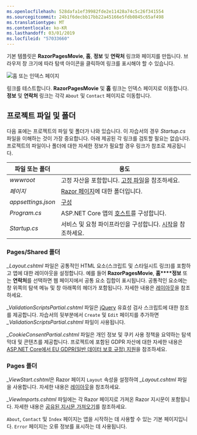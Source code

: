 ```yaml
---
ms.openlocfilehash: 528dafa1ef39982fde2e11428a74c5c26f341554
ms.sourcegitcommit: 24b1f6decbb17bb22a45166e5fdb0845c65af498
ms.translationtype: MT
ms.contentlocale: ko-KR
ms.lasthandoff: 03/01/2019
ms.locfileid: "57033660"
---
```

기본 템플릿은 **RazorPagesMovie**, **홈**, **정보** 및 **연락처** 링크와 페이지를 만듭니다. 브라우저 창 크기에 따라 탐색 아이콘을 클릭하여 링크를 표시해야 할 수 있습니다.

![홈 또는 인덱스 페이지](~/tutorials/razor-pages/razor-pages-start/_static/home2.png)

링크를 테스트합니다. **RazorPagesMovie** 및 **홈** 링크는 인덱스 페이지로 이동합니다. **정보** 및 **연락처** 링크는 각각 `About` 및 `Contact` 페이지로 이동합니다.

## <a name="project-files-and-folders"></a>프로젝트 파일 및 폴더

다음 표에는 프로젝트의 파일 및 폴더가 나와 있습니다. 이 자습서의 경우 *Startup.cs* 파일을 이해하는 것이 가장 중요합니다. 아래 제공된 각 링크를 검토할 필요는 없습니다. 프로젝트의 파일이나 폴더에 대한 자세한 정보가 필요할 경우 링크가 참조로 제공됩니다.

| 파일 또는 폴더 | 용도 |
| -------------- | ------- |
| *wwwroot* | 고정 자산을 포함합니다. [고정 파일](xref:fundamentals/static-files)을 참조하세요. |
| *페이지* | [Razor 페이지](xref:razor-pages/index)에 대한 폴더입니다. |
| *appsettings.json* | [구성](xref:fundamentals/configuration/index) |
| *Program.cs* | ASP.NET Core 앱의 [호스트](xref:fundamentals/index#host)를 구성합니다. |
| *Startup.cs* | 서비스 및 요청 파이프라인을 구성합니다. [시작](xref:fundamentals/startup)을 참조하세요. |

### <a name="the-pagesshared-folder"></a>Pages/Shared 폴더

*_Layout.cshtml* 파일은 공통적인 HTML 요소(스크립트 및 스타일시트 링크)를 포함하고 앱에 대한 레이아웃을 설정합니다. 예를 들어 **RazorPagesMovie**, **홈****정보** 또는 **연락처**를 선택하면 웹 페이지에서 공통 요소 집합이 표시됩니다. 공통적인 요소에는 창 위쪽의 탐색 메뉴 및 창 아래쪽의 헤더가 포함됩니다. 자세한 내용은 [레이아웃](xref:mvc/views/layout)을 참조하세요.

*_ValidationScriptsPartial.cshtml* 파일은 [jQuery](https://jquery.com/) 유효성 검사 스크립트에 대한 참조를 제공합니다. 자습서의 뒷부분에서 `Create` 및 `Edit` 페이지를 추가하면 *_ValidationScriptsPartial.cshtml* 파일이 사용됩니다.

*_CookieConsentPartial.cshtml* 파일은 개인 정보 및 쿠키 사용 정책을 요약하는 탐색 막대 및 콘텐츠를 제공합니다. 프로젝트에 포함된 GDPR 자산에 대한 자세한 내용은 [ASP.NET Core에서 EU GDPR(일반 데이터 보호 규정) 지원](xref:security/gdpr)을 참조하세요.

### <a name="the-pages-folder"></a>Pages 폴더

*_ViewStart.cshtml*은 Razor 페이지 `Layout` 속성을 설정하여 *_Layout.cshtml* 파일을 사용합니다. 자세한 내용은 [레이아웃](xref:mvc/views/layout)을 참조하세요.

*_ViewImports.cshtml* 파일에는 각 Razor 페이지로 가져온 Razor 지시문이 포함됩니다. 자세한 내용은 [공유된 지시문 가져오기](xref:mvc/views/layout#importing-shared-directives)를 참조하세요.

`About`, `Contact` 및 `Index` 페이지는 앱을 시작하는 데 사용할 수 있는 기본 페이지입니다. `Error` 페이지는 오류 정보를 표시하는 데 사용됩니다.

